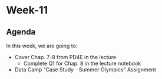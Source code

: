 # Week-11
<!--Week 11 Starter Files-->


## Agenda

In this week, we are going to:
- Cover Chap. 7-8 from PD4E in the lecture
  - Complete Q1 for Chap. 8 in the lecture notebook
- Data Camp “Case Study - Summer Olympics" Assignment
<!--Coding Assignment Part 3-->

